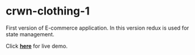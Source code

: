 # crwn-clothing-1

First version of E-commerce application. In this version redux is used for state management.

Click [**here**](https://crwnclothing.vercel.app/) for live demo.
